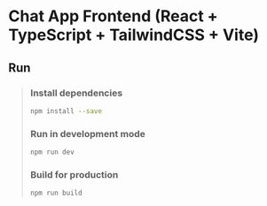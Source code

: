 # Chat App Frontend (React + TypeScript + TailwindCSS + Vite)

## Run

> ### Install dependencies
>
> ```sh
> npm install --save
> ```
>
> ### Run in development mode
>
> ```sh
> npm run dev
> ```
>
> ### Build for production
>
> ```sh
> npm run build
> ```
